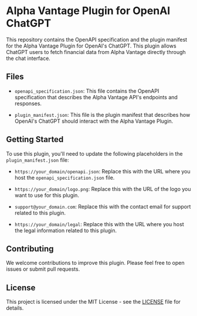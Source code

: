 # Alpha Vantage Plugin for OpenAI ChatGPT

This repository contains the OpenAPI specification and the plugin manifest for the Alpha Vantage Plugin for OpenAI's ChatGPT. This plugin allows ChatGPT users to fetch financial data from Alpha Vantage directly through the chat interface.

## Files

- `openapi_specification.json`: This file contains the OpenAPI specification that describes the Alpha Vantage API's endpoints and responses. 

- `plugin_manifest.json`: This file is the plugin manifest that describes how OpenAI's ChatGPT should interact with the Alpha Vantage Plugin.

## Getting Started

To use this plugin, you'll need to update the following placeholders in the `plugin_manifest.json` file:

- `https://your_domain/openapi.json`: Replace this with the URL where you host the `openapi_specification.json` file.

- `https://your_domain/logo.png`: Replace this with the URL of the logo you want to use for this plugin.

- `support@your_domain.com`: Replace this with the contact email for support related to this plugin.

- `https://your_domain/legal`: Replace this with the URL where you host the legal information related to this plugin.

## Contributing

We welcome contributions to improve this plugin. Please feel free to open issues or submit pull requests.

## License

This project is licensed under the MIT License - see the [LICENSE](LICENSE) file for details.
